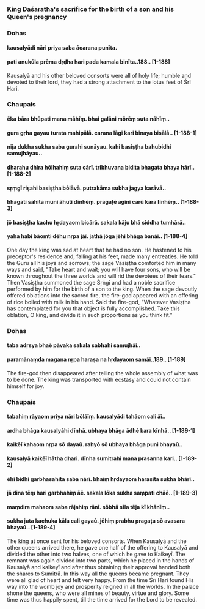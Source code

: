 ### King Daśaratha's sacrifice for the birth of a son and his Queen's pregnancy

### Dohas

#### kausalyādi nāri priya saba ācarana punīta.
#### pati anukūla prēma dṛḍha hari pada kamala binīta..188.. [1-188]

Kausalyā and his other beloved consorts were all of holy life; humble and devoted to their lord, they had a strong attachment to the lotus feet of Śrī Hari.

### Chaupais

#### ēka bāra bhūpati mana māhīṃ. bhai galāni mōrēṃ suta nāhīṃ..
#### gura gṛha gayau turata mahipālā. carana lāgi kari binaya bisālā.. [1-188-1]
#### nija dukha sukha saba gurahi sunāyau. kahi basiṣṭha bahubidhi samujhāyau..
#### dharahu dhīra hōihahiṃ suta cārī. tribhuvana bidita bhagata bhaya hārī.. [1-188-2]
#### sṛṃgī riṣahi basiṣṭha bōlāvā. putrakāma subha jagya karāvā..
#### bhagati sahita muni āhuti dīnhēṃ. pragaṭē agini carū kara līnhēṃ.. [1-188-3]
#### jō basiṣṭha kachu hṛdayaom bicārā. sakala kāju bhā siddha tumhārā..
#### yaha habi bāomṭi dēhu nṛpa jāī. jathā jōga jēhi bhāga banāī.. [1-188-4]

One day the king was sad at heart that he had no son. He hastened to his preceptor's residence and, falling at his feet, made many entreaties. He told the Guru all his joys and sorrows; the sage Vasiṣṭha comforted him in many ways and said, "Take heart and wait; you will have four sons, who will be known throughout the three worlds and will rid the devotees of their fears." Then Vasiṣṭha summoned the sage Śṛṅgī and had a noble sacrifice performed by him for the birth of a son to the king. When the sage devoutly offered oblations into the sacred fire, the fire-god appeared with an offering of rice boiled with milk in his hand. Said the fire-god, "Whatever Vasiṣṭha has contemplated for you that object is fully accomplished. Take this oblation, O king, and divide it in such proportions as you think fit."

### Dohas

#### taba adṛsya bhaē pāvaka sakala sabhahi samujhāi..
#### paramānaṃda magana nṛpa haraṣa na hṛdayaom samāi..189.. [1-189]

The fire-god then disappeared after telling the whole assembly of what was to be done. The king was transported with ecstasy and could not contain himself for joy.

### Chaupais

#### tabahiṃ rāyaom priya nāri bōlāīṃ. kausalyādi tahāom cali āī..
#### ardha bhāga kausalyāhi dīnhā. ubhaya bhāga ādhē kara kīnhā.. [1-189-1]
#### kaikēī kahaom nṛpa sō dayaū. rahyō sō ubhaya bhāga puni bhayaū..
#### kausalyā kaikēī hātha dhari. dīnha sumitrahi mana prasanna kari.. [1-189-2]
#### ēhi bidhi garbhasahita saba nārī. bhaīṃ hṛdayaom haraṣita sukha bhārī..
#### jā dina tēṃ hari garbhahiṃ āē. sakala lōka sukha saṃpati chāē.. [1-189-3]
#### maṃdira mahaom saba rājahiṃ rānī. sōbhā sīla tēja kī khānīṃ..
#### sukha juta kachuka kāla cali gayaū. jēhiṃ prabhu pragaṭa sō avasara bhayaū.. [1-189-4]

The king at once sent for his beloved consorts. When Kausalyā and the other queens arrived there, he gave one half of the offering to Kausalyā and divided the other into two halves, one of which he gave to Kaikeyī. The remnant was again divided into two parts, which he placed in the hands of Kausalyā and kaikeyī and after thus obtaining their approval handed both the shares to Sumitrā. In this way all the queens became pregnant. They were all glad of heart and felt very happy. From the time Śrī Hari found His way into the womb joy and prosperity reigned in all the worlds. In the palace shone the queens, who were all mines of beauty, virtue and glory. Some time was thus happily spent, till the time arrived for the Lord to be revealed.